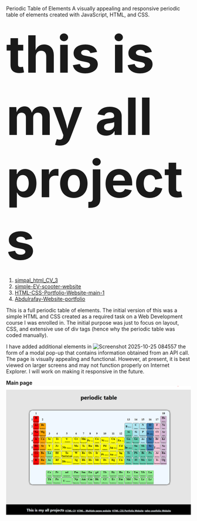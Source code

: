 Periodic Table of Elements A visually appealing and responsive periodic table of elements created with JavaScript, HTML, and CSS.

   <strong style="font-size: 10em;">
    this is my all projects
</strong>
<br>

1. <a href="https://abdul-rafaycodeder.github.io/simpal_html_CV_3/">simpal_html_CV_3</a>
2. <a href="https://abdul-rafaycodeder.github.io/simple-EV-scooter-website/">simple-EV-scooter-website</a>
3. <a href="https://abdul-rafaycodeder.github.io/HTML-CSS-Portfolio-Website-main-1/">HTML-CSS-Portfolio-Website-main-1</a>
4. <a href="https://rafay-website.surge.sh/">Abdulrafay-Website-portfolio</a>

This is a full periodic table of elements. The initial version of this was a simple HTML and CSS created as a required task on a Web Development course I was enrolled in. The initial purpose was just to focus on layout, CSS, and extensive use of div tags (hence why the periodic table was coded manually).

I have added additional elements in <img width="1581" height="1105" alt="Screenshot 2025-10-25 084557" src="https://github.com/user-attachments/assets/6ed7821d-cc1c-4ccd-86b2-2ffd406f1504" />
the form of a modal pop-up that contains information obtained from an API call. The page is visually appealing and functional. However, at present, it is best viewed on larger screens and may not function properly on Internet Explorer. I will work on making it responsive in the future.

<strong>
    Main page
</strong>

 <img src="./Screenshot 2025-10-25 084557.png" alt="periodic table main page">

